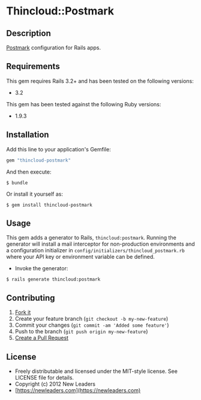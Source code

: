 # Thincloud::Postmark

## Description

[Postmark](http://postmarkapp.com) configuration for Rails apps.

## Requirements

This gem requires Rails 3.2+ and has been tested on the following versions:

* 3.2

This gem has been tested against the following Ruby versions:

* 1.9.3


## Installation

Add this line to your application's Gemfile:

``` ruby
gem "thincloud-postmark"
```

And then execute:

```
$ bundle
```

Or install it yourself as:

```
$ gem install thincloud-postmark
```

## Usage

This gem adds a generator to Rails, `thincloud:postmark`. Running the generator will install a mail interceptor for non-production environments and a configuration initializer in `config/initializers/thincloud_postmark.rb` where your API key or environment variable can be defined.

* Invoke the generator:

```
$ rails generate thincloud:postmark
```

## Contributing

1. [Fork it](https://github.com/newleaders/thincloud-postmark/fork_select)
2. Create your feature branch (`git checkout -b my-new-feature`)
3. Commit your changes (`git commit -am 'Added some feature'`)
4. Push to the branch (`git push origin my-new-feature`)
5. [Create a Pull Request](https://github.com/newleaders/thincloud-postmark/pull/new)


## License

* Freely distributable and licensed under the MIT-style license. See LICENSE file for details.
* Copyright (c) 2012 New Leaders
* [https://newleaders.com](https://newleaders.com)

